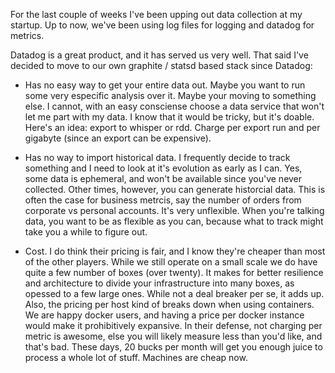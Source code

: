 For the last couple of weeks I've been upping out data collection at my startup. Up to now, we've been using log files for logging and datadog for metrics.

Datadog is a great product, and it has served us very well. That said I've decided to move to our own graphite / statsd based stack since Datadog:

- Has no easy way to get your entire data out. Maybe you want to run some very especific analysis  over it. Maybe your moving to something else. I cannot, with an easy consciense choose a data service that won't let me part with my data. I know that it would be tricky, but it's doable. Here's an idea: export to whisper or rdd. Charge per export run and per gigabyte (since an export can be expensive).

-  Has no way to import historical data. I frequently decide to track something and I need to look at it's evolution as early as I can. Yes, some data is ephemeral, and won't be available since you've never collected. Other times, however, you can generate historcial data. This is often the case for business metrcis, say the number of orders from corporate vs personal accounts. It's very unflexible. When you're talking data, you want to be as flexible as you can, because what to track might take you a while to figure out.
- Cost. I do think their pricing is fair, and I know they're cheaper than most of the other players. While we still operate on a small scale we do have quite a few number of boxes (over twenty). It makes for better resilience and architecture to divide your infrastructure into many boxes, as opessed to a few large ones. While not a deal breaker per se, it adds up. Also, the pricing per host kind of breaks down when using containers. We are happy docker users, and having a price per docker instance would make it prohibitively expansive. In their defense, not charging per metric is awesome, else you will likely measure less than you'd like, and that's bad. These days, 20 bucks per month will get you enough juice to process a whole lot of stuff. Machines are cheap now.

